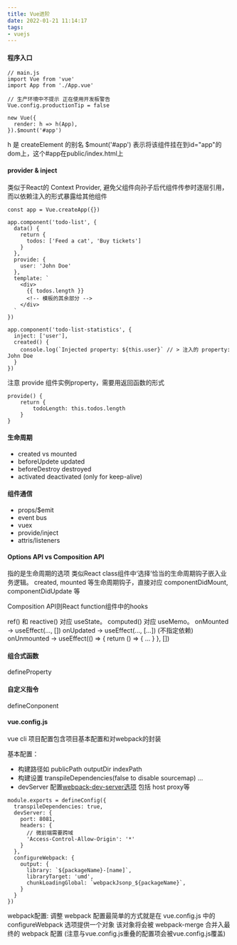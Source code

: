 ```yaml
---
title: Vue进阶
date: 2022-01-21 11:14:17
tags:
- vuejs
---
```

#### 程序入口
```
// main.js
import Vue from 'vue'
import App from './App.vue'

// 生产环境中不提示 正在使用开发板警告
Vue.config.productionTip = false

new Vue({
  render: h => h(App),
}).$mount('#app')

```
h 是 createElement 的别名
$mount('#app') 表示将该组件挂在到id="app"的dom上，这个#app在public/index.html上
#### provider & inject
类似于React的 Context Provider, 避免父组件向孙子后代组件传参时逐层引用，而以依赖注入的形式暴露给其他组件
```
const app = Vue.createApp({})

app.component('todo-list', {
  data() {
    return {
      todos: ['Feed a cat', 'Buy tickets']
    }
  },
  provide: {
    user: 'John Doe'
  },
  template: `
    <div>
      {{ todos.length }}
      <!-- 模板的其余部分 -->
    </div>
  `
})

app.component('todo-list-statistics', {
  inject: ['user'],
  created() {
    console.log(`Injected property: ${this.user}` // > 注入的 property: John Doe
  }
})
```
注意 provide 组件实例property，需要用返回函数的形式
```
provide() {
    return {
        todoLength: this.todos.length
    }
}
```
#### 生命周期
+ created vs mounted
+ beforeUpdete updated
+ beforeDestroy destroyed
+ activated deactivated (only for keep-alive)
#### 组件通信
+ props/$emit
+ event bus
+ vuex
+ provide/inject
+ attris/listeners


#### Options API vs Composition API
 指的是生命周期的选项 类似React class组件中‘选择’恰当的生命周期钩子嵌入业务逻辑。 created, mounted 等生命周期钩子，直接对应 componentDidMount, componentDidUpdate 等

Composition API则React function组件中的hooks

ref() 和 reactive() 对应 useState。
computed() 对应 useMemo。
onMounted -> useEffect(..., [])
onUpdated -> useEffect(..., [...]) (不指定依赖)
onUnmounted -> useEffect(() => { return () => { ... } }, [])
#### 组合式函数
defineProperty
#### 自定义指令

defineConponent

#### vue.config.js
vue cli 项目配置包含项目基本配置和对webpack的封装

基本配置：
+ 构建路径如 publicPath outputDir indexPath
+ 构建设置 transpileDependencies(false to disable sourcemap) ...
+ devServer 配置[webpack-dev-server选项](https://webpack.js.org/configuration/dev-server/) 包括 host proxy等
```
module.exports = defineConfig({
  transpileDependencies: true,
  devServer: {
    port: 8081,
    headers: {
      // 微前端需要跨域
      'Access-Control-Allow-Origin': '*'
    }
  },
  configureWebpack: {
    output: {
      library: `${packageName}-[name]`,
      libraryTarget: 'umd',
      chunkLoadingGlobal: `webpackJsonp_${packageName}`,
    }
  }
})
```
webpack配置:
调整 webpack 配置最简单的方式就是在 vue.config.js 中的 configureWebpack 选项提供一个对象 该对象将会被 webpack-merge 合并入最终的 webpack 配置 (注意与vue.config.js重叠的配置项会被vue.config.js覆盖)